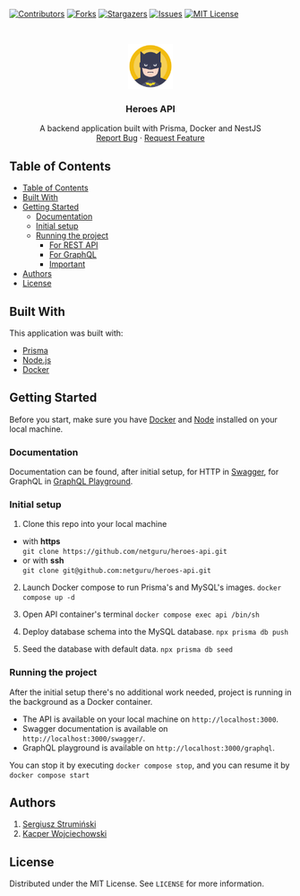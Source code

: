 [![Contributors][contributors-shield]][contributors-url]
[![Forks][forks-shield]][forks-url]
[![Stargazers][stars-shield]][stars-url]
[![Issues][issues-shield]][issues-url]
[![MIT License][license-shield]][license-url]

<!-- PROJECT LOGO -->
<br />
<p align="center">
  <a href="https://github.com/netguru/heroes-api">
    <img src="https://raw.githubusercontent.com/netguru/heroes-api/master/static/batman.png" alt="Logo" width="80" height="80">
  </a>

  <h3 align="center">Heroes API</h3>

  <p align="center">
A backend application built with Prisma, Docker and NestJS
    <br />
    <a href="https://github.com/netguru/heroes-api/issues">Report Bug</a>
    ·
    <a href="https://github.com/netguru/heroes-api/issues">Request Feature</a>
  </p>
</p>

<!-- TABLE OF CONTENTS -->

## Table of Contents

- [Table of Contents](#table-of-contents)
- [Built With](#built-with)
- [Getting Started](#getting-started)
  - [Documentation](#documentation)
  - [Initial setup](#initial-setup)
  - [Running the project](#running-the-project)
    - [For REST API](#for-rest-api)
    - [For GraphQL](#for-graphql)
    - [Important](#important)
- [Authors](#authors)
- [License](#license)

## Built With

This application was built with:

- [Prisma](https://www.prisma.io/)
- [Node.js](https://node.js.org/)
- [Docker](https://www.docker.com/)

<!-- GETTING STARTED -->

## Getting Started

Before you start, make sure you have [Docker](https://docs.docker.com/install/) and [Node](https://nodejs.org/en/) installed on your local machine.

### Documentation

Documentation can be found, after initial setup, for HTTP in [Swagger](http://localhost:3000/swagger/#/), for GraphQL in [GraphQL Playground](http://localhost:3000/graphql).

### Initial setup

1. Clone this repo into your local machine

- with **https** </br>
  `git clone https://github.com/netguru/heroes-api.git`
- or with **ssh** </br>
  `git clone git@github.com:netguru/heroes-api.git`

2. Launch Docker compose to run Prisma's and MySQL's images.
   `docker compose up -d`

3. Open API container's terminal
   `docker compose exec api /bin/sh`

4. Deploy database schema into the MySQL database.
   `npx prisma db push`

5. Seed the database with default data.
   `npx prisma db seed`

### Running the project

After the initial setup there's no additional work needed, project is running in the background as a Docker container.

- The API is available on your local machine on `http://localhost:3000`.
- Swagger documentation is available on `http://localhost:3000/swagger/`.
- GraphQL playground is available on `http://localhost:3000/graphql`.

You can stop it by executing `docker compose stop`, and you can resume it by `docker compose start`


<!-- Authors -->

## Authors

1. <a href="https://github.com/serrg" target="_blank">Sergiusz Strumiński</a>
2. <a href="https://github.com/jog1t" target="_blank">Kacper Wojciechowski</a>

<!-- LICENSE -->

## License

Distributed under the MIT License. See `LICENSE` for more information.

<!-- MARKDOWN LINKS & IMAGES -->
<!-- https://www.markdownguide.org/basic-syntax/#reference-style-links -->

[contributors-shield]: https://img.shields.io/github/contributors/othneildrew/Best-README-Template.svg?style=flat-square
[contributors-url]: https://github.com/netguru/heroes-api/graphs/contributors
[forks-shield]: https://img.shields.io/github/forks/netguru/heroes-api
[forks-url]: https://github.com/netguru/heroes-api/network/members
[stars-shield]: https://img.shields.io/github/stars/netguru/heroes-api
[stars-url]: https://github.com/netguru/heroes-api/stargazers
[issues-shield]: https://img.shields.io/github/issues/netguru/heroes-api
[issues-url]: https://github.com/netguru/heroes-api/issues
[license-shield]: https://img.shields.io/github/license/netguru/heroes-api
[license-url]: https://github.com/netguru/heroes-api/blob/master/LICENSE.txt
[product-screenshot]: images/screenshot.png
